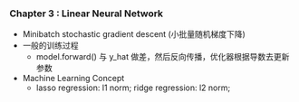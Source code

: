 ### Chapter 3 : Linear Neural Network
- Minibatch stochastic gradient descent (小批量随机梯度下降)
- 一般的训练过程
  - model.forward() 与 y_hat 做差，然后反向传播，优化器根据导数去更新参数
- Machine Learning Concept
  - lasso regression: l1 norm; ridge regression: l2 norm;